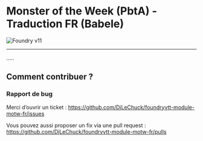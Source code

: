 # Monster of the Week (PbtA) - Traduction FR (Babele)

![Foundry v11](https://img.shields.io/badge/foundry-v11-green)

---

.....

## Comment contribuer ?

### Rapport de bug

Merci d’ouvrir un ticket : https://github.com/DjLeChuck/foundryvtt-module-motw-fr/issues

Vous pouvez aussi proposer un fix via une pull request : https://github.com/DjLeChuck/foundryvtt-module-motw-fr/pulls
